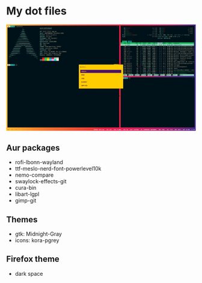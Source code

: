 # My dot files

![screenshot](screenshot.png "screenshot")

## Aur packages

* rofi-lbonn-wayland
* ttf-meslo-nerd-font-powerlevel10k
* nemo-compare
* swaylock-effects-git
* cura-bin
* libart-lgpl
* gimp-git

## Themes

* gtk: Midnight-Gray
* icons: kora-pgrey

## Firefox theme

* dark space
